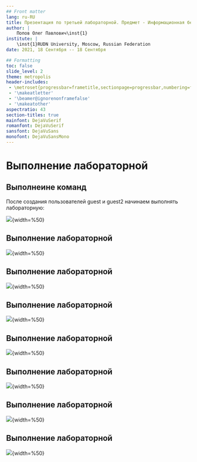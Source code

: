 ```yaml
---
## Front matter
lang: ru-RU
title: Презентация по третьей лабораторной. Предмет - Информационная безопасность.
author: |
	Попов Олег Павлович\inst{1}
institute: |
	\inst{1}RUDN University, Moscow, Russian Federation
date: 2021, 18 Сентября -- 18 Сентября

## Formatting
toc: false
slide_level: 2
theme: metropolis
header-includes:
 - \metroset{progressbar=frametitle,sectionpage=progressbar,numbering=fraction}
 - '\makeatletter'
 - '\beamer@ignorenonframefalse'
 - '\makeatother'
aspectratio: 43
section-titles: true
mainfont: DejaVuSerif
romanfont: DejaVuSerif
sansfont: DejaVuSans
monofont: DejaVuSansMono
---
```


# Выполнение лабораторной

## Выполнеине команд

После создания пользователей guest и guest2 начинаем выполнять лабораторную:

![](image/Screenshot_1.png){width=%50}

## Выполнение лабораторной

![](image/Screenshot_4.png){width=%50}

## Выполнение лабораторной

![](image/Screenshot_2.png){width=%50}

## Выполнение лабораторной

![](image/Screenshot_3.png){width=%50}

## Выполнение лабораторной

![](image/Screenshot_5.png){width=%50}

## Выполнение лабораторной

![](image/Screenshot_6.png){width=%50}

## Выполнение лабораторной

![](image/Screenshot_7.png){width=%50}

## Выполнение лабораторной

![](image/Screenshot_8.png){width=%50}
